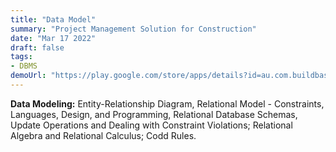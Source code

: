 ```yaml
---
title: "Data Model"
summary: "Project Management Solution for Construction"
date: "Mar 17 2022"
draft: false
tags:
- DBMS
demoUrl: "https://play.google.com/store/apps/details?id=au.com.buildbase"
---
```



**Data Modeling:** Entity-Relationship Diagram, Relational Model - Constraints, Languages,
Design, and Programming, Relational Database Schemas, Update Operations and Dealing with Constraint Violations; Relational Algebra and Relational Calculus; Codd Rules.